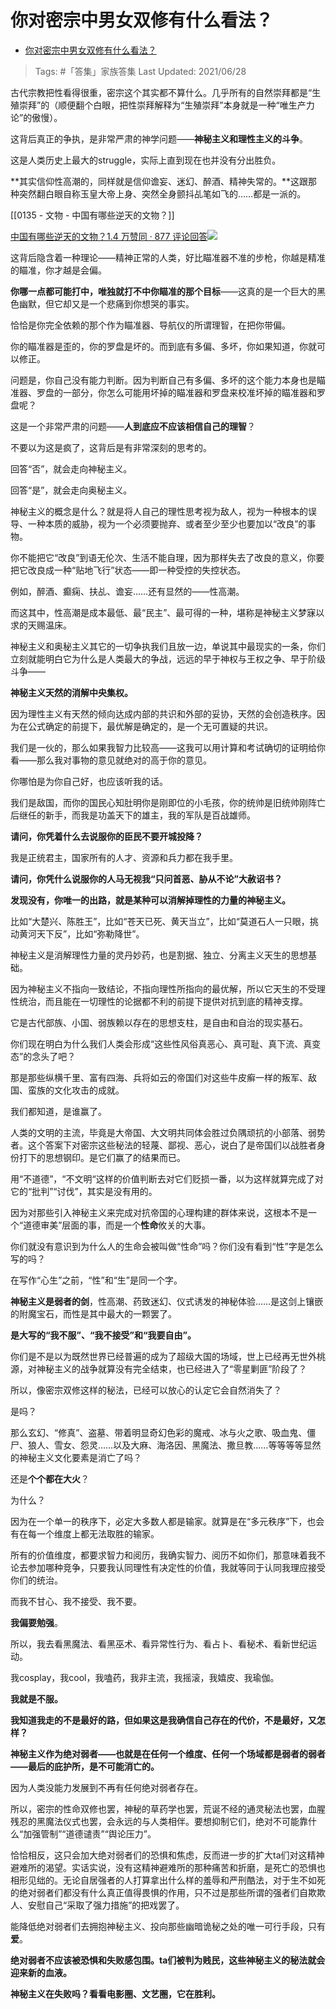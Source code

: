 # 你对密宗中男女双修有什么看法？

- [你对密宗中男女双修有什么看法？](https://www.zhihu.com/question/37597646/answer/1961575564) 
  
>Tags: #「答集」家族答集
>Last Updated: 2021/06/28

古代宗教把性看得很重，密宗这个其实都不算什么。几乎所有的自然崇拜都是“生殖崇拜”的（顺便翻个白眼，把性崇拜解释为“生殖崇拜”本身就是一种“唯生产力论”的傲慢）。

这背后真正的争执，是非常严肃的神学问题——**神秘主义和理性主义的斗争**。

这是人类历史上最大的struggle，实际上直到现在也并没有分出胜负。

**其实信仰性高潮的，同样就是信仰谵妄、迷幻、醉酒、精神失常的。**这跟那种突然翻白眼自称玉皇大帝上身、突然全身颤抖乩笔如飞的……都是一派的。

[[0135 - 文物 - 中国有哪些逆天的文物？]]

[中国有哪些逆天的文物？1.4 万赞同 · 877 评论回答![](https://pic2.zhimg.com/v2-9199680f85b2b5536c2b685fcc5eae18_ipico.jpg?source=c8b7c179)](https://www.zhihu.com/question/22638720/answer/689886274)

这背后隐含着一种理论——精神正常的人类，好比瞄准器不准的步枪，你越是精准的瞄准，你才越是会偏。

**你哪一点都可能打中，唯独就打不中你瞄准的那个目标**——这真的是一个巨大的黑色幽默，但它却又是一个悲痛到你想哭的事实。

恰恰是你完全依赖的那个作为瞄准器、导航仪的所谓理智，在把你带偏。

你的瞄准器是歪的，你的罗盘是坏的。而到底有多偏、多坏，你如果知道，你就可以修正。

问题是，你自己没有能力判断。因为判断自己有多偏、多坏的这个能力本身也是瞄准器、罗盘的一部分，你怎么可能用坏掉的瞄准器和罗盘来校准坏掉的瞄准器和罗盘呢？

这是一个非常严肃的问题——**人到底应不应该相信自己的理智**？

不要以为这是疯了，这背后是有非常深刻的思考的。

回答“否”，就会走向神秘主义。

回答“是”，就会走向奥秘主义。

神秘主义的概念是什么？就是将人自己的理性思考视为敌人，视为一种根本的误导、一种本质的威胁，视为一个必须要抛弃、或者至少至少也要加以“改良”的事物。

你不能把它“改良”到语无伦次、生活不能自理，因为那样失去了改良的意义，你要把它改良成一种“贴地飞行”状态——即一种受控的失控状态。

例如，醉酒、癫痫、扶乩、谵妄……还有显然的——性高潮。

而这其中，性高潮是成本最低、最“民主”、最可得的一种，堪称是神秘主义梦寐以求的天赐温床。

神秘主义和奥秘主义其它的一切争执我们且放一边，单说其中最现实的一条，你们立刻就能明白它为什么是人类最大的争战，远远的早于神权与王权之争、早于阶级斗争——

**神秘主义天然的消解中央集权。**

因为理性主义有天然的倾向达成内部的共识和外部的妥协，天然的会创造秩序。因为在公式确定的前提下，最优解是确定的，是一个无可置疑的共识。

我们是一伙的，那么如果我智力比较高——这我可以用计算和考试确切的证明给你看——那么我对事物的意见就绝对的高于你的意见。

你哪怕是为你自己好，也应该听我的话。

我们是敌国，而你的国民心知肚明你是刚即位的小毛孩，你的统帅是旧统帅刚阵亡后继任的新手，而我是功盖天下的雄主，我的军队是百战雄师。

**请问，你凭着什么去说服你的臣民不要开城投降？**

我是正统君主，国家所有的人才、资源和兵力都在我手里。

**请问，你凭什么说服你的人马无视我“只问首恶、胁从不论”大赦诏书？**

**发现没有，你唯一的出路，就是某种可以消解掉理性的力量的神秘主义。**

比如“大楚兴、陈胜王”，比如“苍天已死、黄天当立”，比如“莫道石人一只眼，挑动黄河天下反”，比如“弥勒降世”。

神秘主义是消解理性力量的灵丹妙药，也是割据、独立、分离主义天生的思想基础。

因为神秘主义不指向一致结论，不指向理性所指向的最优解，所以它天生的不受理性统治，而且能在一切理性的论据都不利的前提下提供对抗到底的精神支撑。

它是古代部族、小国、弱族赖以存在的思想支柱，是自由和自治的现实基石。

你们现在明白为什么我们人类会形成“这些性风俗真恶心、真可耻、真下流、真变态”的念头了吧？

那是那些纵横千里、富有四海、兵将如云的帝国们对这些牛皮癣一样的叛军、敌国、蛮族的文化攻击的成就。

我们都知道，是谁赢了。

人类的文明的主流，毕竟是大帝国、大文明共同体会胜过负隅顽抗的小部落、弱势者。这个答案下对密宗这些秘法的轻蔑、鄙视、恶心，说白了是帝国们以战胜者身份打下的思想钢印。是它们赢了的结果而已。

用“不道德”，“不文明“这样的价值判断去对它们贬损一番，以为这样就算完成了对它的“批判”“讨伐”，其实是没有用的。

因为对那些引入神秘主义来完成对抗帝国的心理构建的群体来说，这根本不是一个“道德审美”层面的事，而是一个**性命**攸关的大事。

你们就没有意识到为什么人的生命会被叫做“性命”吗？你们没有看到“性”字是怎么写的吗？

在写作“心生”之前，“性”和“生”是同一个字。

**神秘主义是弱者的剑**，性高潮、药致迷幻、仪式诱发的神秘体验……是这剑上镶嵌的附魔宝石，而性是其中最大的一颗罢了。

**是大写的“我不服”、“我不接受”和“我要自由”。**

你们是不是以为既然世界已经普遍的成为了超级大国的场域，世上已经再无世外桃源，对神秘主义的战争就算没有完全结束，也已经进入了“零星剿匪”阶段了？

所以，像密宗双修这样的秘法，已经可以放心的认定它会自然消失了？

是吗？

那么玄幻、“修真”、盗墓、带着明显奇幻色彩的魔戒、冰与火之歌、吸血鬼、僵尸、狼人、雪女、怨灵……以及大麻、海洛因、黑魔法、撒旦教……等等等等显然的神秘主义文化要素是消亡了吗？

还是**个个都在大火**？

为什么？

因为在一个单一的秩序下，必定大多数人都是输家。就算是在“多元秩序”下，也会有在每一个维度上都无法取胜的输家。

所有的价值维度，都要求智力和阅历，我确实智力、阅历不如你们，那意味着我不论去参加哪种竞争，只要我认同理性有决定性的价值，我就等同于认同我理应接受你们的统治。

而我不甘心、我不接受、我不要。

**我偏要勉强**。

所以，我去看黑魔法、看黑巫术、看异常性行为、看占卜、看秘术、看新世纪运动。

我cosplay，我cool，我嗑药，我非主流，我摇滚，我嬉皮、我瑜伽。

**我就是不服。**

**我知道我走的不是最好的路，但如果这是我确信自己存在的代价，不是最好，又怎样？**

  

**神秘主义作为绝对弱者——也就是在任何一个维度、任何一个场域都是弱者的弱者——最后的庇护所，是不可能消亡的。**

因为人类没能力发展到不再有任何绝对弱者存在。

  

所以，密宗的性命双修也罢，神秘的草药学也罢，荒诞不经的通灵秘法也罢，血腥残忍的黑魔法仪式也罢，会永远的与人类相伴。要想抑制它们，绝对不可能靠什么“加强管制”“道德谴责”“舆论压力”。

恰恰相反，这只会加大绝对弱者们的恐惧和焦虑，反而进一步的扩大ta们对这精神避难所的渴望。实话实说，没有这精神避难所的那种痛苦和折磨，是死亡的恐惧也相形见绌的。无论自居强者的人打算拿出什么样的羞辱和严刑酷法，对于生不如死的绝对弱者们都没有什么真正值得畏惧的作用，只不过是那些所谓的强者们自欺欺人、安慰自己“采取了强力措施”的把戏罢了。

能降低绝对弱者们去拥抱神秘主义、投向那些幽暗诡秘之处的唯一可行手段，只有**爱**。

**绝对弱者不应该被恐惧和失败感包围。ta们被判为贱民，这些神秘主义的秘法就会迎来新的血液。**

  

**神秘主义在失败吗？看看电影圈、文艺圈，它在胜利。**